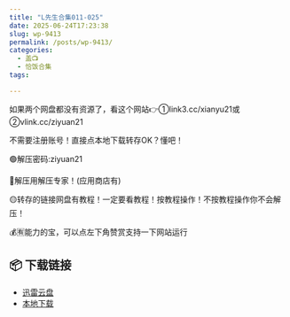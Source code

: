 ```yaml
---
title: "L先生合集011-025"
date: 2025-06-24T17:23:38
slug: wp-9413
permalink: /posts/wp-9413/
categories:
  - 盖📺
  - 恰饭合集
tags:

---
```


如果两个网盘都没有资源了，看这个网站👉①link3.cc/xianyu21或②vlink.cc/ziyuan21

不需要注册账号！直接点本地下载转存OK？懂吧！

🟢解压密码:ziyuan21

🔵解压用解压专家！(应用商店有)

🟡转存的链接网盘有教程！一定要看教程！按教程操作！不按教程操作你不会解压！

💰🈶能力的宝，可以点左下角赞赏支持一下网站运行

## 📦 下载链接
- [迅雷云盘](https://blziyuan21.com/pay-download/9413?key=7d6deab1d8&down_id=0)
- [本地下载](https://blziyuan21.com/pay-download/9413?key=7d6deab1d8&down_id=1)

